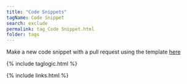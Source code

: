 ```yaml
---
title: "Code Snippets"
tagName: Code Snippet
search: exclude
permalink: tag_Code Snippet.html
folder: tags
---
```


Make a new code snippet with a pull request using the template [here](code_snippets_code_snippet_example.html)

{% include taglogic.html %}

{% include links.html %}

